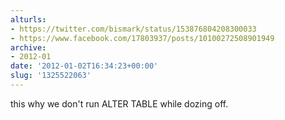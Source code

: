 ```yaml
---
alturls:
- https://twitter.com/bismark/status/153876804208300033
- https://www.facebook.com/17803937/posts/10100272508901949
archive:
- 2012-01
date: '2012-01-02T16:34:23+00:00'
slug: '1325522063'
---
```


this why we don't run ALTER TABLE while dozing off.


